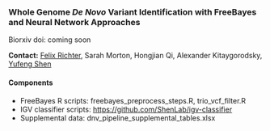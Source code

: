 ### Whole Genome *De Novo* Variant Identification with FreeBayes and Neural Network Approaches

Biorxiv doi: coming soon

**Contact:** <a href=felix.richter@icahn.mssm.edu>Felix Richter</a>, Sarah Morton, Hongjian Qi, Alexander Kitaygorodsky, <a href=ys2411@cumc.columbia.edu>Yufeng Shen</a>

#### Components

- FreeBayes R scripts: freebayes_preprocess_steps.R, trio_vcf_filter.R
- IGV classifier scripts: https://github.com/ShenLab/igv-classifier
- Supplemental data: dnv_pipeline_supplemental_tables.xlsx
